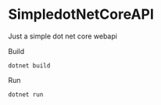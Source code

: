 # SimpledotNetCoreAPI
Just a simple dot net core webapi

Build 
```
dotnet build
```

Run 
```
dotnet run
```
